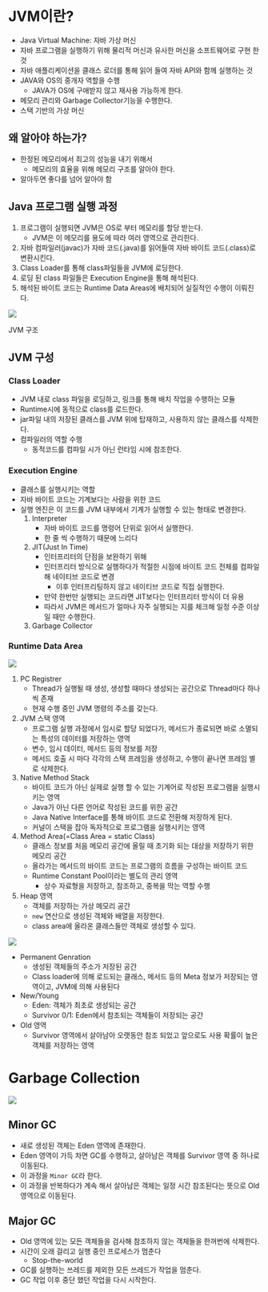 # JVM이란?

- Java Virtual Machine: 자바 가상 머신
- 자바 프로그램을 실행하기 위해 물리적 머신과 유사한 머신을 소프트웨어로 구현 한 것
- 자바 애플리케이션을 클래스 로더를 통해 읽어 들여 자바 API와 함께 실행하는 것
- JAVA와 OS의 중개자 역할을 수행
  - JAVA가 OS에 구애받지 않고 재사용 가능하게 한다.
- 메모리 관리와 Garbage Collector기능을 수행한다.
- 스택 기반의 가상 머신

## 왜 알아야 하는가?

- 한정된 메모리에서 최고의 성능을 내기 위해서
  - 메모리의 효율을 위해 메모리 구조를 알아야 한다.
- 알아두면 좋다를 넘어 알아야 함

## Java 프로그램 실행 과정

1. 프로그램이 실행되면 JVM은 OS로 부터 메모리를 할당 받는다.
   - JVM은 이 메모리를 용도에 따라 여러 영역으로 관리한다.
2. 자바 컴파일러(javac)가 자바 코드(.java)를 읽어들여 자바 바이트 코드(.class)로 변환시킨다.
3. Class Loader를 통해 class파일들을 JVM에 로딩한다.
4. 로딩 된 class 파일들은 Execution Engine을 통해 해석된다.
5. 해석된 바이트 코드는 Runtime Data Areas에 배치되어 실질적인 수행이 이뤄진다.

![](https://t1.daumcdn.net/cfile/tistory/25616D45576B854C3F)

JVM 구조

## JVM 구성

### Class Loader

- JVM 내로 class 파일을 로딩하고, 링크를 통해 배치 작업을 수행하는 모듈
- Runtime시에 동적으로 class를 로드한다.
- jar파일 내의 저장된 클래스를 JVM 위에 탑재하고, 사용하지 않는 클래스를 삭제한다.
- 컴파일러의 역할 수행
  - 동적코드를 컴파일 시가 아닌 런타임 시에 참조한다.

### Execution Engine

- 클래스를 실행시키는 역할
- 자바 바이트 코드는 기계보다는 사람을 위한 코드
- 실행 엔진은 이 코드를 JVM 내부에서 기계가 실행할 수 있는 형태로 변경한다.
  1. Interpreter
     - 자바 바이트 코드를 명령어 단위로 읽어서 실행한다.
     - 한 줄 씩 수행하기 때문에 느리다
  2. JIT(Just In Time)
     - 인터프리터의 단점을 보완하기 위해
     - 인터프리터 방식으로 실행하다가 적절한 시점에 바이트 코드 전체를 컴파일 해 네이티브 코드로 변경
       - 이후 인터프리팅하지 않고 네이티브 코드로 직접 실행한다.
     - 만약 한번만 실행되는 코드라면 JIT보다는 인터프리터 방식이 더 유용
     - 따라서 JVM은 메서드가 얼마나 자주 실행되는 지를 체크해 일정 수준 이상일 때만 수행한다.
  3. Garbage Collector

### Runtime Data Area

![](https://t1.daumcdn.net/cfile/tistory/275A103F576B85550D)

1. PC Registrer
   - Thread가 실행될 때 생성, 생성할 때마다 생성되는 공간으로 Thread마다 하나씩 존재
   - 현재 수행 중인 JVM 명령의 주소를 갖는다.
2. JVM 스택 영역
   - 프로그램 실행 과정에서 임시로 할당 되었다가, 메서드가 종료되면 바로 소멸되는 특성의 데이터를 저장하는 영역
   - 변수, 임시 데이터, 메서드 등의 정보를 저장
   - 메서드 호출 시 마다 각각의 스택 프레임을 생성하고, 수행이 끝나면 프레임 별로 삭제한다.
3. Native Method Stack
   - 바이트 코드가 아닌 실제로 실행 할 수 있는 기계어로 작성된 프로그램을 실행시키는 영역
   - Java가 아닌 다른 언어로 작성된 코드를 위한 공간
   - Java Native Interface를 통해 바이트 코드로 전환해 저장하게 된다.
   - 커널이 스택을 잡아 독자적으로 프로그램을 실행시키는 영역
4. Method Area(=Class Area = static Class)
   - 클래스 정보를 처음 메모리 공간에 올릴 때 초기화 되는 대상을 저장하기 위한 메모리 공간
   - 올라가는 메서드의 바이트 코드는 프로그램의 흐름을 구성하는 바이트 코드
   - Runtime Constant Pool이라는 별도의 관리 영역
     - 상수 자료형을 저장하고, 참조하고, 중복을 막는 역할 수행
5. Heap 영역
   - 객체를 저장하는 가상 메모리 공간
   - `new` 연산으로 생성된 객체와 배열을 저장한다.
   - class area에 올라온 클래스들만 객체로 생성할 수 있다.

![](https://t1.daumcdn.net/cfile/tistory/266E283B576B8E060B)

- Permanent Genration
  - 생성된 객체들의 주소가 저장된 공간
  - Class loader에 의해 로드되는 클래스, 메서드 등의 Meta 정보가 저장되는 영역이고, JVM에 의해 사용된다
- New/Young
  - Eden: 객체가 최초로 생성되는 공간
  - Survivor 0/1: Eden에서 참조되는 객체들이 저장되는 공간
- Old 영역
  - Survivor 영역에서 살아남아 오랫동안 참조 되었고 앞으로도 사용 확률이 높은 객체를 저장하는 영역

# Garbage Collection

![](https://t1.daumcdn.net/cfile/tistory/266E283B576B8E060B)

## Minor GC

- 새로 생성된 객체는 Eden 영역에 존재한다.
- Eden 영역이 가득 차면 GC를 수행하고, 살아남은 객체를 Survivor 영역 중 하나로 이동된다.
- 이 과정을 `Minor GC`라 한다.
- 이 과정을 반복하다가 계속 해서 살아남은 객체는 일정 시간 참조된다는 뜻으로 Old 영역으로 이동된다.

## Major GC

- Old 영역에 있는 모든 객체들을 검사해 참조하지 않는 객체들을 한꺼번에 삭제한다.
- 시간이 오래 걸리고 실행 중인 프로세스가 멈춘다
  - Stop-the-world
- GC를 실행하는 쓰레드를 제외한 모든 쓰레드가 작업을 멈춘다.
- GC 작업 이후 중단 했던 작업을 다시 시작한다.